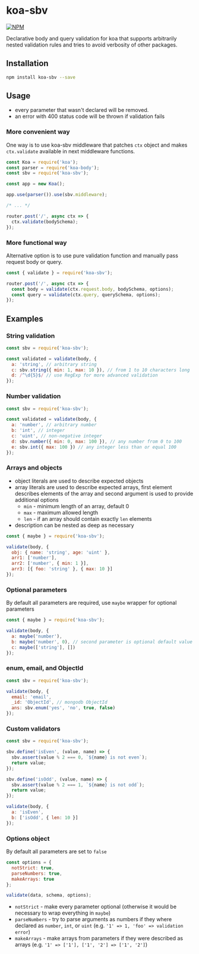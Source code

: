 # koa-sbv

[![NPM](https://nodei.co/npm/koa-sbv.png)](https://npmjs.org/package/koa-sbv)

Declarative body and query validation for koa that supports arbitrarily nested validation rules and tries to avoid verbosity of other packages.

## Installation

```bash
npm install koa-sbv --save
```

## Usage

* every parameter that wasn't declared will be removed.
* an error with 400 status code will be thrown if validation fails

### More convenient way

One way is to use koa-sbv middleware that patches `ctx` object and makes `ctx.validate` available in next middleware functions.

```javascript
const Koa = require('koa');
const parser = require('koa-body');
const sbv = require('koa-sbv');

const app = new Koa();

app.use(parser()).use(sbv.middleware);

/* ... */

router.post('/', async ctx => {
  ctx.validate(bodySchema);
});
```

### More functional way

Alternative option is to use pure validation function and manually pass request body or query.

```javascript
const { validate } = require('koa-sbv');

router.post('/', async ctx => {
  const body = validate(ctx.request.body, bodySchema, options);
  const query = validate(ctx.query, querySchema, options);
});
```

## Examples

### String validation

```javascript
const sbv = require('koa-sbv');

const validated = validate(body, {
  a: 'string', // arbitrary string
  c: sbv.string({ min: 1, max: 10 }), // from 1 to 10 characters long
  d: /^\d{5}$/ // use RegExp for more advanced validation
});
```

### Number validation

```javascript
const sbv = require('koa-sbv');

const validated = validate(body, {
  a: 'number', // arbitrary number
  b: 'int', // integer
  c: 'uint', // non-negative integer
  d: sbv.number({ min: 0, max: 100 }), // any number from 0 to 100
  e: sbv.int({ max: 100 }) // any integer less than or equal 100
});
```

### Arrays and objects

* object literals are used to describe expected objects
* array literals are used to describe expected arrays, first element describes
  elements of the array and second argument is used to provide additional options
  * `min` - minimum length of an array, default 0
  * `max` - maximum allowed length
  * `len` - if an array should contain exactly `len` elements
* description can be nested as deep as necessary

```javascript
const { maybe } = require('koa-sbv');

validate(body, {
  obj: { name: 'string', age: 'uint' },
  arr1: ['number'],
  arr2: ['number', { min: 1 }],
  arr3: [{ foo: 'string' }, { max: 10 }]
});
```

### Optional parameters

By default all parameters are required, use `maybe` wrapper for optional parameters

```javascript
const { maybe } = require('koa-sbv');

validate(body, {
  a: maybe('number'),
  b: maybe('number', 0), // second parameter is optional default value
  c: maybe(['string'], [])
});
```

### enum, email, and ObjectId

```javascript
const sbv = require('koa-sbv');

validate(body, {
  email: 'email',
  _id: 'ObjectId', // mongodb ObjectId
  ans: sbv.enum('yes', 'no', true, false)
});
```

### Custom validators

```javascript
const sbv = require('koa-sbv');

sbv.define('isEven', (value, name) => {
  sbv.assert(value % 2 === 0, `${name} is not even`);
  return value;
});

sbv.define('isOdd', (value, name) => {
  sbv.assert(value % 2 === 1, `${name} is not odd`);
  return value;
});

validate(body, {
  a: 'isEven',
  b: ['isOdd', { len: 10 }]
});
```

### Options object

By default all parameters are set to `false`

```javascript
const options = {
  notStrict: true,
  parseNumbers: true,
  makeArrays: true
};

validate(data, schema, options);
```

* `notStrict` - make every parameter optional (otherwise it would be necessary to wrap everything in `maybe`)
* `parseNumbers` - try to parse arguments as numbers if they where declared as `number`, `int`, or `uint` (e.g. `'1' => 1, 'foo' => validation error`)
* `makeArrays` - make arrays from parameters if they were described as arrays (e.g. `'1' => ['1'], ['1', '2'] => ['1', '2']`)
